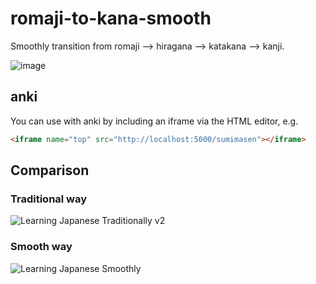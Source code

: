 # romaji-to-kana-smooth

Smoothly transition from romaji ⟶ hiragana ⟶ katakana ⟶ kanji.

![image](https://user-images.githubusercontent.com/2068912/74113470-2bf6f980-4b59-11ea-88e9-af0955ea471b.png)

## anki

You can use with anki by including an iframe via the HTML editor, e.g.

```html
<iframe name="top" src="http://localhost:5000/sumimasen"></iframe>
```
## Comparison

### Traditional way

![Learning Japanese Traditionally v2](https://user-images.githubusercontent.com/2068912/74687363-0e451800-5189-11ea-8df4-3058be711c0e.png)

### Smooth way

![Learning Japanese Smoothly](https://user-images.githubusercontent.com/2068912/74687287-d938c580-5188-11ea-8b38-bdaa2c8f86ee.png)

